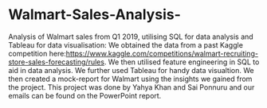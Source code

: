 # Walmart-Sales-Analysis-
Analysis of Walmart sales from Q1 2019, utilising SQL for data analysis and Tableau for data visualisation:
We obtained the data from a past Kaggle competition here:https://www.kaggle.com/competitions/walmart-recruiting-store-sales-forecasting/rules.
We then utilised feature engineering in SQL to aid in data analysis.
We further used Tableau for handy data visualtion.
We then created a mock-report for Walmart using the insights we gained from the project.
This project was done by Yahya Khan and Sai Ponnuru and our emails can be found on the PowerPoint report.
